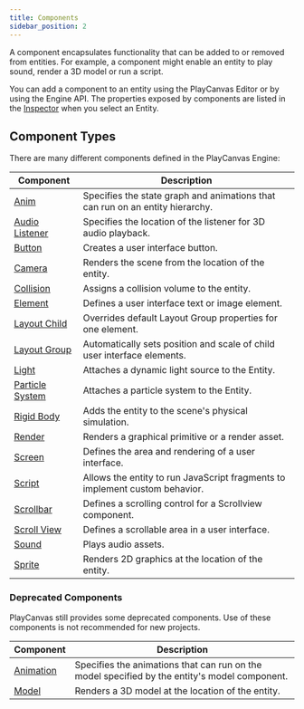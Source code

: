 ```yaml
---
title: Components
sidebar_position: 2
---
```


A component encapsulates functionality that can be added to or removed from entities. For example, a component might enable an entity to play sound, render a 3D model or run a script.

You can add a component to an entity using the PlayCanvas Editor or by using the Engine API. The properties exposed by components are listed in the [Inspector](/user-manual/editor/inspector) when you select an Entity.

## Component Types

There are many different components defined in the PlayCanvas Engine:

| Component                                                        | Description                                                                   |
| ---------------------------------------------------------------- | ----------------------------------------------------------------------------- |
| [Anim](/user-manual/scenes/components/anim)                      | Specifies the state graph and animations that can run on an entity hierarchy. |
| [Audio Listener](/user-manual/scenes/components/audiolistener)   | Specifies the location of the listener for 3D audio playback.                 |
| [Button](/user-manual/scenes/components/button)                  | Creates a user interface button.                                              |
| [Camera](/user-manual/scenes/components/camera)                  | Renders the scene from the location of the entity.                            |
| [Collision](/user-manual/scenes/components/collision)            | Assigns a collision volume to the entity.                                     |
| [Element](/user-manual/scenes/components/element)                | Defines a user interface text or image element.                               |
| [Layout Child](/user-manual/scenes/components/layout-child)      | Overrides default Layout Group properties for one element.                    |
| [Layout Group](/user-manual/scenes/components/layout-group)      | Automatically sets position and scale of child user interface elements.       |
| [Light](/user-manual/scenes/components/light)                    | Attaches a dynamic light source to the Entity.                                |
| [Particle System](/user-manual/scenes/components/particlesystem) | Attaches a particle system to the Entity.                                     |
| [Rigid Body](/user-manual/scenes/components/rigidbody)           | Adds the entity to the scene's physical simulation.                           |
| [Render](/user-manual/scenes/components/render)                  | Renders a graphical primitive or a render asset.                              |
| [Screen](/user-manual/scenes/components/screen)                  | Defines the area and rendering of a user interface.                           |
| [Script](/user-manual/scenes/components/script)                  | Allows the entity to run JavaScript fragments to implement custom behavior.   |
| [Scrollbar](/user-manual/scenes/components/scrollbar)            | Defines a scrolling control for a Scrollview component.                       |
| [Scroll View](/user-manual/scenes/components/scrollview)         | Defines a scrollable area in a user interface.                                |
| [Sound](/user-manual/scenes/components/sound)                    | Plays audio assets.                                                           |
| [Sprite](/user-manual/scenes/components/sprite)                  | Renders 2D graphics at the location of the entity.                            |

### Deprecated Components

PlayCanvas still provides some deprecated components. Use of these components is not recommended for new projects.

| Component                                             | Description                                                                                   |
| ----------------------------------------------------- | --------------------------------------------------------------------------------------------- |
| [Animation](/user-manual/scenes/components/animation) | Specifies the animations that can run on the model specified by the entity's model component. |
| [Model](/user-manual/scenes/components/model)         | Renders a 3D model at the location of the entity.                                             |
